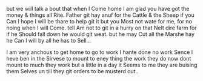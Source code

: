 but we will talk a bout that when I Come home  I am glad you have got the money & things all Rite. Father git hay anuf for the Cattle & the Sheep if you Can  I hope I will be thare to help git it but you Most not wate for me, for no noing when I will Come. tell Am not to git in a hurry on that Nelt dire farm for if he Should fall down he would git weat. but he may Cut all the Marshe hay he Can  I will by all he has to Sell... 

I am very anchous to get home to go to work I hante done no work Sence I heve ben in the Sirvese to mount to eney thing the work they do now dont mount to much  they work but a little in a day it Seems to me they are buising them Selves un till they git orders to be musterd out..